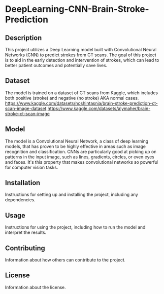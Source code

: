 # DeepLearning-CNN-Brain-Stroke-Prediction

## Description
This project utilizes a Deep Learning model built with Convolutional Neural Networks (CNN) to predict strokes from CT scans. The goal of this project is to aid in the early detection and intervention of strokes, which can lead to better patient outcomes and potentially save lives.

## Dataset
The model is trained on a dataset of CT scans from Kaggle, which includes both positive (stroke) and negative (no stroke) AKA normal cases.
https://www.kaggle.com/datasets/noshintasnia/brain-stroke-prediction-ct-scan-image-dataset
https://www.kaggle.com/datasets/alymaher/brain-stroke-ct-scan-image

## Model
The model is a Convolutional Neural Network, a class of deep learning models, that has proven to be highly effective in areas such as image recognition and classification. CNNs are particularly good at picking up on patterns in the input image, such as lines, gradients, circles, or even eyes and faces. It's this property that makes convolutional networks so powerful for computer vision tasks.

## Installation
Instructions for setting up and installing the project, including any dependencies.

## Usage
Instructions for using the project, including how to run the model and interpret the results.

## Contributing
Information about how others can contribute to the project.

## License
Information about the license.
